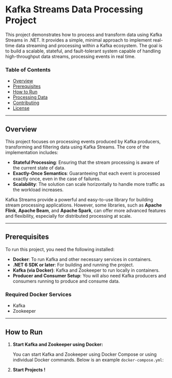 # Kafka Streams Data Processing Project

This project demonstrates how to process and transform data using Kafka Streams in .NET. It provides a simple, minimal approach to implement real-time data streaming and processing within a Kafka ecosystem. The goal is to build a scalable, stateful, and fault-tolerant system capable of handling high-throughput data streams, processing events in real time.

### Table of Contents

- [Overview](#overview)
- [Prerequisites](#prerequisites)
- [How to Run](#how-to-run)
- [Processing Data](#processing-data)
- [Contributing](#contributing)
- [License](#license)

---

## Overview

This project focuses on processing events produced by Kafka producers, transforming and filtering data using Kafka Streams. The core of the implementation includes:

- **Stateful Processing**: Ensuring that the stream processing is aware of the current state of data.
- **Exactly-Once Semantics**: Guaranteeing that each event is processed exactly once, even in the case of failures.
- **Scalability**: The solution can scale horizontally to handle more traffic as the workload increases.

Kafka Streams provide a powerful and easy-to-use library for building stream processing applications. However, some libraries, such as **Apache Flink**, **Apache Beam**, and **Apache Spark**, can offer more advanced features and flexibility, especially for distributed processing at scale.

---

## Prerequisites

To run this project, you need the following installed:

- **Docker**: To run Kafka and other necessary services in containers.
- **.NET 6 SDK or later**: For building and running the project.
- **Kafka (via Docker)**: Kafka and Zookeeper to run locally in containers.
- **Producer and Consumer Setup**: You will also need Kafka producers and consumers running to produce and consume data.

### Required Docker Services

- Kafka
- Zookeeper

---

## How to Run

1. **Start Kafka and Zookeeper using Docker:**

   You can start Kafka and Zookeeper using Docker Compose or using individual Docker commands. Below is an example `docker-compose.yml`:

2. **Start Projects !**